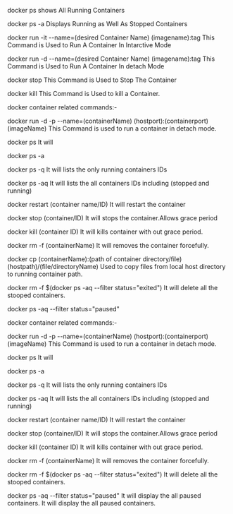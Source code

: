 docker ps
shows All Running Containers

docker ps -a 
Displays Running as Well As Stopped Containers

docker run -it --name=(desired Container Name) (imagename):tag
This Command is Used to Run A Container In Intarctive Mode

docker run -d --name=(desired Container Name) (imagename):tag
This Command is Used to Run A Container In detach Mode

docker stop
This Command is Used to Stop The Container

docker kill
This Command is Used to kill a Container.


docker container related commands:-

docker run -d -p --name=(containerName) (hostport):(containerport) (imageName)
This Command is used to run a container in detach mode.

docker ps 
It will 

docker ps -a

docker ps -q
It will lists the only running containers IDs

docker ps -aq
It will lists the all containers IDs including (stopped and running)

docker restart (container name/ID)
It will restart the container 

docker stop (container/ID)
It will stops the container.Allows grace period

docker kill (container ID)
It will kills container with out grace period.

docker rm -f (containerName)
It will removes the container forcefully.

docker cp (containerName):(path of container directory/file) (hostpath)/(file/directoryName)
Used to copy files from local host directory to running container path.

docker rm -f $(docker ps -aq --filter status="exited")
It will delete all the stooped containers. 

docker ps -aq --filter status="paused"

docker container related commands:-

docker run -d -p --name=(containerName) (hostport):(containerport) (imageName)
This Command is used to run a container in detach mode.

docker ps 
It will 

docker ps -a

docker ps -q
It will lists the only running containers IDs

docker ps -aq
It will lists the all containers IDs including (stopped and running)

docker restart (container name/ID)
It will restart the container 

docker stop (container/ID)
It will stops the container.Allows grace period

docker kill (container ID)
It will kills container with out grace period.

docker rm -f (containerName)
It will removes the container forcefully.

docker rm -f $(docker ps -aq --filter status="exited")
It will delete all the stooped containers. 

docker ps -aq --filter status="paused"
It will display the all paused containers.
It will display the all paused containers.

